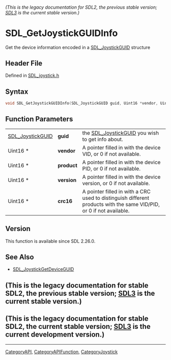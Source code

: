 ###### (This is the legacy documentation for SDL2, the previous stable version; [SDL3](https://wiki.libsdl.org/SDL3/) is the current stable version.)
# SDL_GetJoystickGUIDInfo

Get the device information encoded in a [SDL_JoystickGUID](SDL_JoystickGUID) structure

## Header File

Defined in [SDL_joystick.h](https://github.com/libsdl-org/SDL/blob/SDL2/include/SDL_joystick.h)

## Syntax

```c
void SDL_GetJoystickGUIDInfo(SDL_JoystickGUID guid, Uint16 *vendor, Uint16 *product, Uint16 *version, Uint16 *crc16);
```

## Function Parameters

|                                      |             |                                                                                                                     |
| ------------------------------------ | ----------- | ------------------------------------------------------------------------------------------------------------------- |
| [SDL_JoystickGUID](SDL_JoystickGUID) | **guid**    | the [SDL_JoystickGUID](SDL_JoystickGUID) you wish to get info about.                                                |
| Uint16 *                             | **vendor**  | A pointer filled in with the device VID, or 0 if not available.                                                     |
| Uint16 *                             | **product** | A pointer filled in with the device PID, or 0 if not available.                                                     |
| Uint16 *                             | **version** | A pointer filled in with the device version, or 0 if not available.                                                 |
| Uint16 *                             | **crc16**   | A pointer filled in with a CRC used to distinguish different products with the same VID/PID, or 0 if not available. |

## Version

This function is available since SDL 2.26.0.

## See Also

- [SDL_JoystickGetDeviceGUID](SDL_JoystickGetDeviceGUID)


## (This is the legacy documentation for stable SDL2, the previous stable version; [SDL3](https://wiki.libsdl.org/SDL3/) is the current stable version.)



## (This is the legacy documentation for stable SDL2, the current stable version; [SDL3](https://wiki.libsdl.org/SDL3/) is the current development version.)



----
[CategoryAPI](CategoryAPI), [CategoryAPIFunction](CategoryAPIFunction), [CategoryJoystick](CategoryJoystick)


